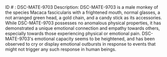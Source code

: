ID # : DSC-MATE-9703
Description: DSC-MATE-9703 is a male monkey of the species Macaca fascicularis with a frightened mouth, normal glasses, a not arranged green head, a gold chain, and a candy stick as its accessories. While DSC-MATE-9703 possesses no anomalous physical properties, it has demonstrated a unique emotional connection and empathy towards others, especially towards those experiencing physical or emotional pain. DSC-MATE-9703's emotional capacity seems to be heightened, and has been observed to cry or display emotional outbursts in response to events that might not trigger any such response in human beings.